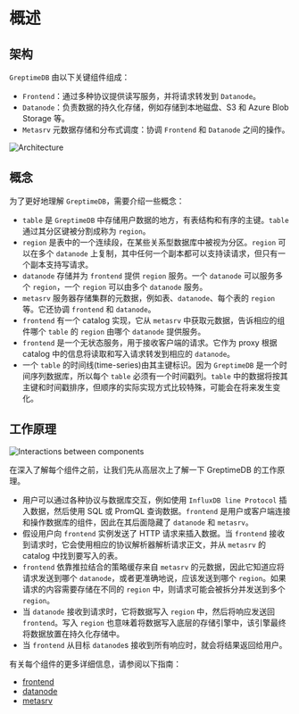 # 概述

## 架构

`GreptimeDB` 由以下关键组件组成：

- `Frontend`：通过多种协议提供读写服务，并将请求转发到 `Datanode`。
- `Datanode`：负责数据的持久化存储，例如存储到本地磁盘、S3 和 Azure Blob Storage 等。
- `Metasrv` 元数据存储和分布式调度：协调 `Frontend` 和 `Datanode` 之间的操作。

![Architecture](/architecture-3.png)

## 概念

为了更好地理解 `GreptimeDB`，需要介绍一些概念：

- `table` 是 `GreptimeDB` 中存储用户数据的地方，有表结构和有序的主键。`table` 通过其分区键被分割成称为 `region`。
- `region` 是表中的一个连续段，在某些关系型数据库中被视为分区。`region` 可以在多个 `datanode` 上复制，其中任何一个副本都可以支持读请求，但只有一个副本支持写请求。
- `datanode` 存储并为 `frontend` 提供 `region` 服务。一个 `datanode` 可以服务多个 `region`，一个 `region` 可以由多个 `datanode` 服务。
- `metasrv` 服务器存储集群的元数据，例如表、`datanode`、每个表的 `region` 等。它还协调 `frontend` 和 `datanode`。
- `frontend` 有一个 catalog 实现，它从 `metasrv` 中获取元数据，告诉相应的组件哪个 `table` 的 `region` 由哪个 `datanode` 提供服务。
- `frontend` 是一个无状态服务，用于接收客户端的请求。它作为 proxy 根据 catalog 中的信息将读取和写入请求转发到相应的 `datanode`。
- 一个 `table` 的时间线(time-series)由其主键标识。因为 `GreptimeDB` 是一个时间序列数据库，所以每个 `table` 必须有一个时间戳列。`table` 中的数据将按其主键和时间戳排序，但顺序的实际实现方式比较特殊，可能会在将来发生变化。

## 工作原理

![Interactions between components](/how-it-works.png)

在深入了解每个组件之前，让我们先从高层次上了解一下 GreptimeDB 的工作原理。

- 用户可以通过各种协议与数据库交互，例如使用 `InfluxDB line Protocol` 插入数据，然后使用 SQL 或 PromQL 查询数据。`frontend` 是用户或客户端连接和操作数据库的组件，因此在其后面隐藏了 `datanode` 和 `metasrv`。
- 假设用户向 `frontend` 实例发送了 HTTP 请求来插入数据。当 `frontend` 接收到请求时，它会使用相应的协议解析器解析请求正文，并从 `metasrv` 的 catalog 中找到要写入的表。
- `frontend` 依靠推拉结合的策略缓存来自 `metasrv` 的元数据，因此它知道应将请求发送到哪个 `datanode`，或者更准确地说，应该发送到哪个 `region`。如果请求的内容需要存储在不同的 `region` 中，则请求可能会被拆分并发送到多个 `region`。
- 当 `datanode` 接收到请求时，它将数据写入 `region` 中，然后将响应发送回 `frontend`。写入 `region` 也意味着将数据写入底层的存储引擎中，该引擎最终将数据放置在持久化存储中。
- 当 `frontend` 从目标 `datanode`s 接收到所有响应时，就会将结果返回给用户。

有关每个组件的更多详细信息，请参阅以下指南：

- [frontend][1]
- [datanode][2]
- [metasrv][3]

[1]: frontend/overview.md
[2]: datanode/overview.md
[3]: metasrv/overview.md
